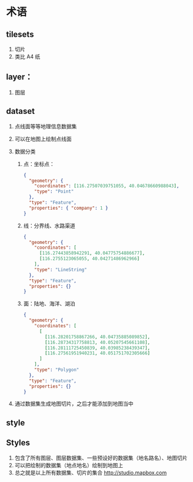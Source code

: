 # 术语

## tilesets

1. 切片
2. 类比 A4 纸

## layer：

1. 图层

## dataset

1. 点线面等等地理信息数据集
2. 可以在地图上绘制点线面
3. 数据分类

   1. 点：坐标点：
      ```json
      {
        "geometry": {
          "coordinates": [116.27507039751055, 40.04678660988043],
          "type": "Point"
        },
        "type": "Feature",
        "properties": { "company": 1 }
      }
      ```
   2. 线：分界线、水路渠道

      ```json
      {
        "geometry": {
          "coordinates": [
            [116.27443858942291, 40.04775754886677],
            [116.2755123065055, 40.04271486962966]
          ],
          "type": "LineString"
        },
        "type": "Feature",
        "properties": {}
      }
      ```

   3. 面：陆地、海洋、湖泊
      ```json
      {
        "geometry": {
          "coordinates": [
            [
              [116.28201758867266, 40.04735885089852],
              [116.28734317758813, 40.05207545661108],
              [116.28111725450839, 40.03985238439347],
              [116.27561951940231, 40.051751702305666]
            ]
          ],
          "type": "Polygon"
        },
        "type": "Feature",
        "properties": {}
      }
      ```

4. 通过数据集生成地图切片，之后才能添加到地图当中

## style

## Styles

1. 包含了所有图层、图层数据集、一些预设好的数据集（地名路名）、地图切片
2. 可以把绘制的数据集（地点地名）绘制到地图上
3. 总之就是以上所有数据集、切片的集合
   http://studio.mapbox.com
